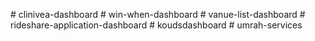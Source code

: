 
#   c l i n i v e a - d a s h b o a r d  
 #   w i n - w h e n - d a s h b o a r d  
 #   v a n u e - l i s t - d a s h b o a r d  
 #   r i d e s h a r e - a p p l i c a t i o n - d a s h b o a r d  
 #   k o u d s d a s h b o a r d  
 #   u m r a h - s e r v i c e s  
 